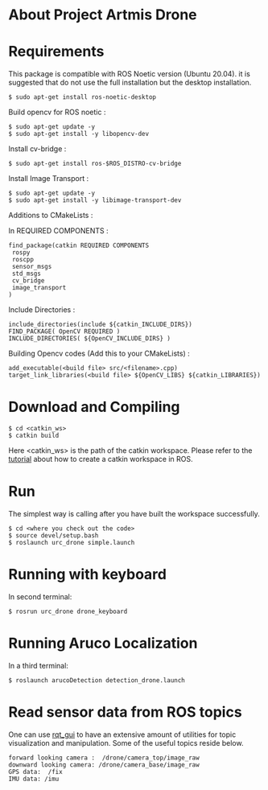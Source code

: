 # About Project Artmis Drone #

# Requirements #
This package is compatible with ROS Noetic version (Ubuntu 20.04). it is suggested that do not use the full installation but the desktop installation.
```
$ sudo apt-get install ros-noetic-desktop
```
Build opencv for ROS noetic :
```
$ sudo apt-get update -y
$ sudo apt-get install -y libopencv-dev
```

Install cv-bridge : 
```
$ sudo apt-get install ros-$ROS_DISTRO-cv-bridge
```

Install Image Transport : 
```
$ sudo apt-get update -y
$ sudo apt-get install -y libimage-transport-dev
```

Additions to CMakeLists : 


In REQUIRED COMPONENTS : 
```
find_package(catkin REQUIRED COMPONENTS
 rospy
 roscpp
 sensor_msgs
 std_msgs
 cv_bridge
 image_transport
)
```
Include Directories : 
```
include_directories(include ${catkin_INCLUDE_DIRS})
FIND_PACKAGE( OpenCV REQUIRED )                              
INCLUDE_DIRECTORIES( ${OpenCV_INCLUDE_DIRS} )
```
Building Opencv codes (Add this to your CMakeLists) : 
```
add_executable(<build file> src/<filename>.cpp)
target_link_libraries(<build file> ${OpenCV_LIBS} ${catkin_LIBRARIES})
```
# Download and Compiling #
```
$ cd <catkin_ws>
$ catkin build
```

Here <catkin_ws> is the path of the catkin workspace. Please refer to the [tutorial](http://wiki.ros.org/ROS/Tutorials) about how to create a catkin workspace in ROS.

# Run
The simplest way is calling after you have built the workspace successfully.

```
$ cd <where you check out the code>
$ source devel/setup.bash
$ roslaunch urc_drone simple.launch
```
# Running with keyboard
In second terminal:

```
$ rosrun urc_drone drone_keyboard
```

# Running Aruco Localization
In a third terminal:

```
$ roslaunch arucoDetection detection_drone.launch
```


# Read sensor data from ROS topics #
One can use [rqt_gui](http://wiki.ros.org/rqt_gui) to have an extensive amount of utilities for topic visualization and manipulation. Some of the useful topics reside below.
```
forward looking camera :  /drone/camera_top/image_raw
downward looking camera: /drone/camera_base/image_raw
GPS data:  /fix
IMU data: /imu
```
